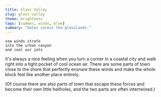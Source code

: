 ```yaml
---
title: Glass Valley
slug: glass-valley
theme: brightness
tags: [summer, winds, blue]
summary: "Gales caress the glasslands."
---
```


```
sea winds strafe
into the urban canyon
and cool our jets
```

It's always a nice feeling when you turn a corner in a coastal city and walk right into a tight pocket of cool ocean air.
There are some parts of town close to the shore that perfectly ensnare these winds and make the whole block feel like another place entirely.

(Of course there are also parts of town that escape these forces and become their own little hellholes, and the two parts are often intertwined.)
